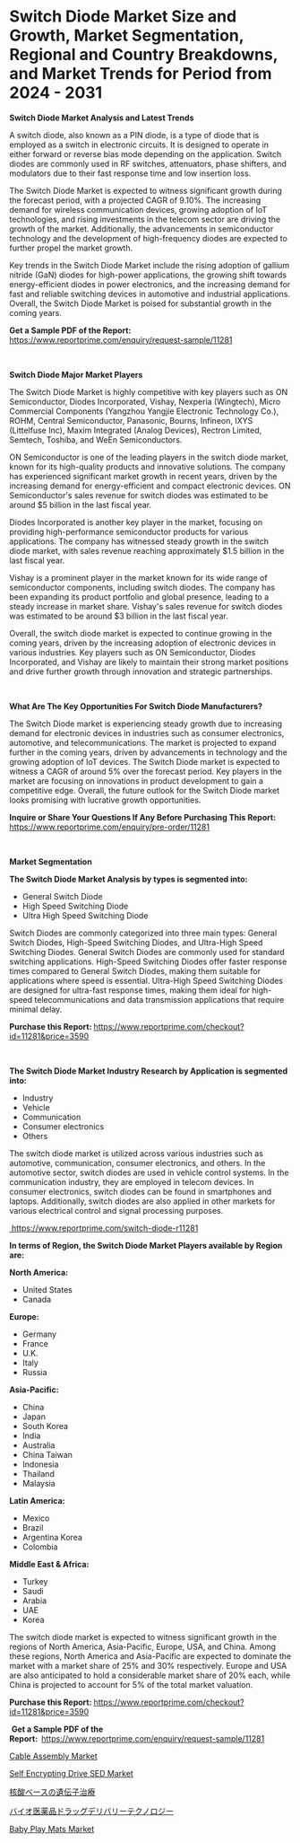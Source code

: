 <p><h1>Switch Diode Market Size and Growth, Market Segmentation, Regional and Country Breakdowns, and Market Trends for Period from 2024 -  2031</h1></p><p><strong>Switch Diode Market Analysis and Latest Trends</strong></p>
<p><p>A switch diode, also known as a PIN diode, is a type of diode that is employed as a switch in electronic circuits. It is designed to operate in either forward or reverse bias mode depending on the application. Switch diodes are commonly used in RF switches, attenuators, phase shifters, and modulators due to their fast response time and low insertion loss.</p><p>The Switch Diode Market is expected to witness significant growth during the forecast period, with a projected CAGR of 9.10%. The increasing demand for wireless communication devices, growing adoption of IoT technologies, and rising investments in the telecom sector are driving the growth of the market. Additionally, the advancements in semiconductor technology and the development of high-frequency diodes are expected to further propel the market growth.</p><p>Key trends in the Switch Diode Market include the rising adoption of gallium nitride (GaN) diodes for high-power applications, the growing shift towards energy-efficient diodes in power electronics, and the increasing demand for fast and reliable switching devices in automotive and industrial applications. Overall, the Switch Diode Market is poised for substantial growth in the coming years.</p></p>
<p><strong>Get a Sample PDF of the Report:&nbsp;</strong> <a href="https://www.reportprime.com/enquiry/request-sample/11281">https://www.reportprime.com/enquiry/request-sample/11281</a></p>
<p>&nbsp;</p>
<p><strong>Switch Diode Major Market Players</strong></p>
<p><p>The Switch Diode Market is highly competitive with key players such as ON Semiconductor, Diodes Incorporated, Vishay, Nexperia (Wingtech), Micro Commercial Components (Yangzhou Yangjie Electronic Technology Co.), ROHM, Central Semiconductor, Panasonic, Bourns, Infineon, IXYS (Littelfuse Inc), Maxim Integrated (Analog Devices), Rectron Limited, Semtech, Toshiba, and WeEn Semiconductors.</p><p>ON Semiconductor is one of the leading players in the switch diode market, known for its high-quality products and innovative solutions. The company has experienced significant market growth in recent years, driven by the increasing demand for energy-efficient and compact electronic devices. ON Semiconductor's sales revenue for switch diodes was estimated to be around $5 billion in the last fiscal year.</p><p>Diodes Incorporated is another key player in the market, focusing on providing high-performance semiconductor products for various applications. The company has witnessed steady growth in the switch diode market, with sales revenue reaching approximately $1.5 billion in the last fiscal year.</p><p>Vishay is a prominent player in the market known for its wide range of semiconductor components, including switch diodes. The company has been expanding its product portfolio and global presence, leading to a steady increase in market share. Vishay's sales revenue for switch diodes was estimated to be around $3 billion in the last fiscal year.</p><p>Overall, the switch diode market is expected to continue growing in the coming years, driven by the increasing adoption of electronic devices in various industries. Key players such as ON Semiconductor, Diodes Incorporated, and Vishay are likely to maintain their strong market positions and drive further growth through innovation and strategic partnerships.</p></p>
<p>&nbsp;</p>
<p><strong>What Are The Key Opportunities For Switch Diode Manufacturers?</strong></p>
<p><p>The Switch Diode market is experiencing steady growth due to increasing demand for electronic devices in industries such as consumer electronics, automotive, and telecommunications. The market is projected to expand further in the coming years, driven by advancements in technology and the growing adoption of IoT devices. The Switch Diode market is expected to witness a CAGR of around 5% over the forecast period. Key players in the market are focusing on innovations in product development to gain a competitive edge. Overall, the future outlook for the Switch Diode market looks promising with lucrative growth opportunities.</p></p>
<p><strong>Inquire or Share Your Questions If Any Before Purchasing This Report:</strong> <a href="https://www.reportprime.com/enquiry/pre-order/11281">https://www.reportprime.com/enquiry/pre-order/11281</a></p>
<p>&nbsp;</p>
<p><strong>Market Segmentation</strong></p>
<p><strong>The Switch Diode Market Analysis by types is segmented into:</strong></p>
<p><ul><li>General Switch Diode</li><li>High Speed Switching Diode</li><li>Ultra High Speed Switching Diode</li></ul></p>
<p><p>Switch Diodes are commonly categorized into three main types: General Switch Diodes, High-Speed Switching Diodes, and Ultra-High Speed Switching Diodes. General Switch Diodes are commonly used for standard switching applications. High-Speed Switching Diodes offer faster response times compared to General Switch Diodes, making them suitable for applications where speed is essential. Ultra-High Speed Switching Diodes are designed for ultra-fast response times, making them ideal for high-speed telecommunications and data transmission applications that require minimal delay.</p></p>
<p><strong>Purchase this Report:&nbsp;</strong><a href="https://www.reportprime.com/checkout?id=11281&price=3590">https://www.reportprime.com/checkout?id=11281&price=3590</a></p>
<p>&nbsp;</p>
<p><strong>The Switch Diode Market Industry Research by Application is segmented into:</strong></p>
<p><ul><li>Industry</li><li>Vehicle</li><li>Communication</li><li>Consumer electronics</li><li>Others</li></ul></p>
<p><p>The switch diode market is utilized across various industries such as automotive, communication, consumer electronics, and others. In the automotive sector, switch diodes are used in vehicle control systems. In the communication industry, they are employed in telecom devices. In consumer electronics, switch diodes can be found in smartphones and laptops. Additionally, switch diodes are also applied in other markets for various electrical control and signal processing purposes.</p></p>
<p><a href="https://www.reportprime.com/switch-diode-r11281">&nbsp;https://www.reportprime.com/switch-diode-r11281</a></p>
<p><strong>In terms of Region, the Switch Diode Market Players available by Region are:</strong></p>
<p>
    <p> <strong> North America: </strong>
        <ul>
            <li>United States</li>
            <li>Canada</li>
        </ul>
        </p> 
    <p> <strong> Europe: </strong>
        <ul>
            <li>Germany</li>
            <li>France</li>
            <li>U.K.</li>
            <li>Italy</li>
            <li>Russia</li>
        </ul>
        </p> 
    <p> <strong> Asia-Pacific: </strong>
        <ul>
            <li>China</li>
            <li>Japan</li>
            <li>South Korea</li>
            <li>India</li>
            <li>Australia</li>
            <li>China Taiwan</li>
            <li>Indonesia</li>
            <li>Thailand</li>
            <li>Malaysia</li>
        </ul>
        </p> 
    <p> <strong> Latin America: </strong>
        <ul>
            <li>Mexico</li>
            <li>Brazil</li>
            <li>Argentina Korea</li>
            <li>Colombia</li>
        </ul>
        </p> 
    <p> <strong> Middle East & Africa: </strong>
        <ul>
            <li>Turkey</li>
            <li>Saudi</li>
            <li>Arabia</li>
            <li>UAE</li>
            <li>Korea</li>
        </ul>
    </p>
    </p>
<p><p>The switch diode market is expected to witness significant growth in the regions of North America, Asia-Pacific, Europe, USA, and China. Among these regions, North America and Asia-Pacific are expected to dominate the market with a market share of 25% and 30% respectively. Europe and USA are also anticipated to hold a considerable market share of 20% each, while China is projected to account for 5% of the total market valuation.</p></p>
<p><strong>Purchase this Report: </strong><a href="https://www.reportprime.com/checkout?id=11281&price=3590">https://www.reportprime.com/checkout?id=11281&price=3590</a></p>
<p>&nbsp;<strong>Get a Sample PDF of the Report:&nbsp;&nbsp;</strong><a href="https://www.reportprime.com/enquiry/request-sample/11281">https://www.reportprime.com/enquiry/request-sample/11281</a></p>
<p><strong></strong></p>
<p><p><a href="https://www.linkedin.com/pulse/decoding-cable-assembly-market-metrics-share-trends-growth-patterns-rygwf">Cable Assembly Market</a></p><p><a href="https://github.com/EveKerluke2023/Market-Research-Report-List-1/blob/main/self-encrypting-drive-sed-market.md">Self Encrypting Drive SED Market</a></p><p><a href="https://github.com/gfggqjbfys368009/Market-Research-Report-List-2/blob/main/736430982481.md">核酸ベースの遺伝子治療</a></p><p><a href="https://github.com/vlcostes/Market-Research-Report-List-1/blob/main/200595282482.md">バイオ医薬品ドラッグデリバリーテクノロジー</a></p><p><a href="https://issuu.com/reportprime-2/docs/baby-play-mats-market-size-2030.pptx">Baby Play Mats Market</a></p></p>